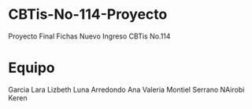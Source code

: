 # CBTis-No-114-Proyecto
Proyecto Final Fichas Nuevo Ingreso CBTis No.114

# Equipo 
Garcia Lara Lizbeth
Luna Arredondo Ana Valeria
Montiel Serrano NAirobi Keren
